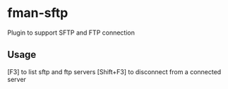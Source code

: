 # fman-sftp
Plugin to support SFTP and FTP connection

## Usage

[F3] to list sftp and ftp servers
[Shift+F3] to disconnect from a connected server
